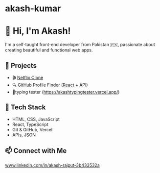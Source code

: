 # akash-kumar
# 👋 Hi, I'm Akash!
I'm a self-taught front-end developer from Pakistan 🇵🇰, passionate about creating beautiful and functional web apps.

## 🚀 Projects
- 🎬 [Netflix Clone](https://netflix-clone-cyan-kappa.vercel.app/)
- 🔍 GitHub Profile Finder ([React + API](https://github-profile-finder-murex.vercel.app/))
- 🙌typing tester (https://akashtypingtester.vercel.app/)
## 🧰 Tech Stack
- HTML, CSS, JavaScript
- React, TypeScript
- Git & GitHub, Vercel
- APIs, JSON

## 📫 Connect with Me
www.linkedin.com/in/akash-rajput-3b433532a
